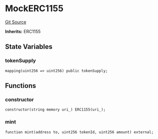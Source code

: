 # MockERC1155
[Git Source](https://github.com//PermissionlessGames/degen-casino/blob/5e8f008a9d2e5903bd547eedaed31c3efcb6ca7b/src/dev/mock/MockERC1155.sol)

**Inherits:**
ERC1155


## State Variables
### tokenSupply

```solidity
mapping(uint256 => uint256) public tokenSupply;
```


## Functions
### constructor


```solidity
constructor(string memory uri_) ERC1155(uri_);
```

### mint


```solidity
function mint(address to, uint256 tokenId, uint256 amount) external;
```

